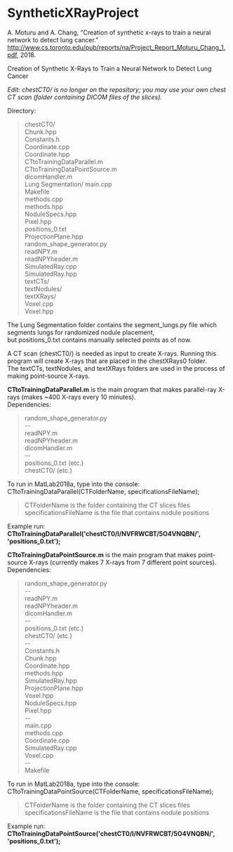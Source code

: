 # SyntheticXRayProject

A. Moturu and A. Chang, “Creation of synthetic x-rays to train a neural network to detect lung cancer.” http://www.cs.toronto.edu/pub/reports/na/Project_Report_Moturu_Chang_1.pdf, 2018.

Creation of Synthetic X-Rays to Train a Neural Network to Detect Lung Cancer

*Edit: chestCT0/ is no longer on the repository; you may use your own chest CT scan (folder containing DICOM files of the slices).*

Directory:  
>   chestCT0/  
	Chunk.hpp  
	Constants.h  
	Coordinate.cpp  
	Coordinate.hpp  
	CTtoTrainingDataParallel.m  
	CTtoTrainingDataPointSource.m  
	dicomHandler.m  
	Lung Segmentation/
	main.cpp  
	Makefile  
	methods.cpp  
	methods.hpp  
	NoduleSpecs.hpp  
	Pixel.hpp  
	positions_0.txt  
	ProjectionPlane.hpp  
	random_shape_generator.py  
	readNPY.m  
	readNPYheader.m  
	SimulatedRay.cpp  
	SimulatedRay.hpp  
	textCTs/  
	textNodules/  
	textXRays/  
	Voxel.cpp  
	Voxel.hpp  

The Lung Segmentation folder contains the segment_lungs.py file which segments lungs for randomized nodule placement,  
but positions_0.txt contains manually selected points as of now.  

A CT scan (chestCT0/) is needed as input to create X-rays. 
Running this program will create X-rays that are placed in the chestXRays0 folder.  
The textCTs, textNodules, and textXRays folders are used in the process of making point-source X-rays.  

**CTtoTrainingDataParallel.m** is the main program that makes parallel-ray X-rays (makes ~400 X-rays every 10 minutes).  
Dependencies:  
>	random_shape_generator.py  
	--  
	readNPY.m  
	readNPYheader.m  
	dicomHandler.m  
	--  
	positions_0.txt (etc.)  
	chestCT0/ (etc.)  

To run in MatLab2018a, type into the console: CTtoTrainingDataParallel(CTFolderName, specificationsFileName);  
>	CTFolderName is the folder containing the CT slices files  
	specificationsFileName is the file that contains nodule positions  

Example run: **CTtoTrainingDataParallel('chestCT0/I/NVFRWCBT/5O4VNQBN/', 'positions_0.txt');**  

**CTtoTrainingDataPointSource.m** is the main program that makes point-source X-rays (currently makes 7 X-rays from 7 different point sources).  
Dependencies:  
>	random_shape_generator.py  
	--  
	readNPY.m  
	readNPYheader.m  
	dicomHandler.m  
	--  
	positions_0.txt (etc.)  
	chestCT0/ (etc.)  
	--  
	Constants.h  
	Chunk.hpp  
	Coordinate.hpp  
	methods.hpp  
	SimulatedRay.hpp  
	ProjectionPlane.hpp  
	Voxel.hpp  
	NoduleSpecs.hpp  
	Pixel.hpp  
	--  
	main.cpp  
	methods.cpp  
	Coordinate.cpp  
	SimulatedRay.cpp  
	Voxel.cpp  
	--  
	Makefile  

To run in MatLab2018a, type into the console: CTtoTrainingDataPointSource(CTFolderName, specificationsFileName);  
>	CTFolderName is the folder containing the CT slices files  
	specificationsFileName is the file that contains nodule positions  

Example run: **CTtoTrainingDataPointSource('chestCT0/I/NVFRWCBT/5O4VNQBN/', 'positions_0.txt');**  
